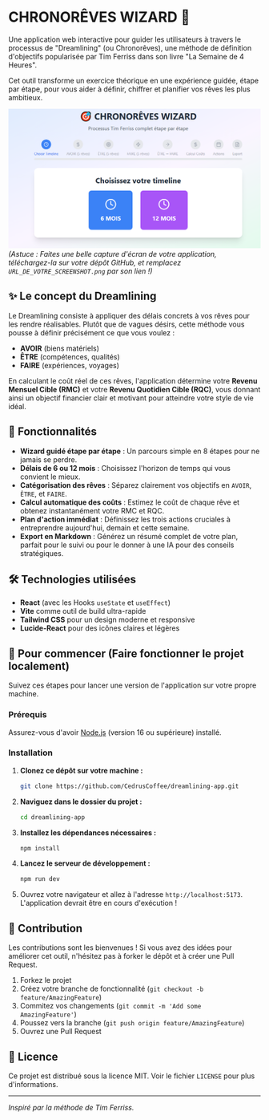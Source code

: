 # CHRONORÊVES WIZARD 🎯

Une application web interactive pour guider les utilisateurs à travers le processus de "Dreamlining" (ou Chronorêves), une méthode de définition d'objectifs popularisée par Tim Ferriss dans son livre "La Semaine de 4 Heures".

Cet outil transforme un exercice théorique en une expérience guidée, étape par étape, pour vous aider à définir, chiffrer et planifier vos rêves les plus ambitieux.

![Aperçu de Chronorêves Wizard](./public/Apercudreamlinerapp.png)
*(Astuce : Faites une belle capture d'écran de votre application, téléchargez-la sur votre dépôt GitHub, et remplacez `URL_DE_VOTRE_SCREENSHOT.png` par son lien !)*

## ✨ Le concept du Dreamlining

Le Dreamlining consiste à appliquer des délais concrets à vos rêves pour les rendre réalisables. Plutôt que de vagues désirs, cette méthode vous pousse à définir précisément ce que vous voulez :
- **AVOIR** (biens matériels)
- **ÊTRE** (compétences, qualités)
- **FAIRE** (expériences, voyages)

En calculant le coût réel de ces rêves, l'application détermine votre **Revenu Mensuel Cible (RMC)** et votre **Revenu Quotidien Cible (RQC)**, vous donnant ainsi un objectif financier clair et motivant pour atteindre votre style de vie idéal.

## 🚀 Fonctionnalités

- **Wizard guidé étape par étape** : Un parcours simple en 8 étapes pour ne jamais se perdre.
- **Délais de 6 ou 12 mois** : Choisissez l'horizon de temps qui vous convient le mieux.
- **Catégorisation des rêves** : Séparez clairement vos objectifs en `AVOIR`, `ÊTRE`, et `FAIRE`.
- **Calcul automatique des coûts** : Estimez le coût de chaque rêve et obtenez instantanément votre RMC et RQC.
- **Plan d'action immédiat** : Définissez les trois actions cruciales à entreprendre aujourd'hui, demain et cette semaine.
- **Export en Markdown** : Générez un résumé complet de votre plan, parfait pour le suivi ou pour le donner à une IA pour des conseils stratégiques.

## 🛠️ Technologies utilisées

- **React** (avec les Hooks `useState` et `useEffect`)
- **Vite** comme outil de build ultra-rapide
- **Tailwind CSS** pour un design moderne et responsive
- **Lucide-React** pour des icônes claires et légères

## 🏁 Pour commencer (Faire fonctionner le projet localement)

Suivez ces étapes pour lancer une version de l'application sur votre propre machine.

### Prérequis

Assurez-vous d'avoir [Node.js](https://nodejs.org/) (version 16 ou supérieure) installé.

### Installation

1.  **Clonez ce dépôt sur votre machine :**
    ```bash
    git clone https://github.com/CedrusCoffee/dreamlining-app.git
    ```

2.  **Naviguez dans le dossier du projet :**
    ```bash
    cd dreamlining-app
    ```

3.  **Installez les dépendances nécessaires :**
    ```bash
    npm install
    ```

4.  **Lancez le serveur de développement :**
    ```bash
    npm run dev
    ```

5.  Ouvrez votre navigateur et allez à l'adresse `http://localhost:5173`. L'application devrait être en cours d'exécution !

## 🤝 Contribution

Les contributions sont les bienvenues ! Si vous avez des idées pour améliorer cet outil, n'hésitez pas à forker le dépôt et à créer une Pull Request.

1.  Forkez le projet
2.  Créez votre branche de fonctionnalité (`git checkout -b feature/AmazingFeature`)
3.  Commitez vos changements (`git commit -m 'Add some AmazingFeature'`)
4.  Poussez vers la branche (`git push origin feature/AmazingFeature`)
5.  Ouvrez une Pull Request

## 📜 Licence

Ce projet est distribué sous la licence MIT. Voir le fichier `LICENSE` pour plus d'informations.

---
*Inspiré par la méthode de Tim Ferriss.*
